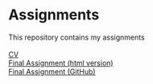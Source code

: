 # Assignments
This repository contains my assignments <br/><br/>
[CV](https://github.com/LissethEscalante/Assignments/blob/master/CV.md)<br/>
[Final Assignment (html version)](https://lissethescalante.github.io/Assignments/python_assignment.html)<br>
[Final Assignment (GitHub)](https://github.com/LissethEscalante/Assignments/blob/master/python_assignment.ipynb)<br>
